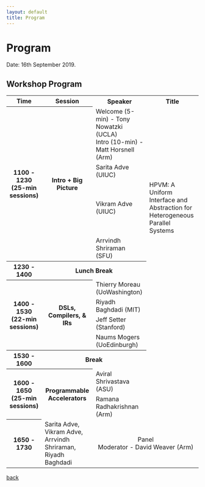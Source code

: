 ```yaml
---
layout: default
title: Program
---
```


# Program 

Date: 16th September 2019.




<h2>Workshop Program</h2>

<table>
  <tr>
    <th>Time</th>
    <th>Session</th>
    <th>Speaker</th>
    <th>Title</th>
  </tr>
  <tr>
    <th rowspan="4">1100 - 1230<br>(25-min sessions)</th>
    <th rowspan="4">Intro + Big Picture</th>
    <td>Welcome (5-min) - Tony Nowatzki (UCLA) <br>Intro (10-min) - Matt Horsnell (Arm) </td>
  </tr>
  <tr>
    <td>Sarita Adve (UIUC)</td>
    <td> </td>
  </tr>
  <tr>
    <td>Vikram Adve (UIUC)</td>
    <td>HPVM: A Uniform Interface and Abstraction for Heterogeneous Parallel Systems
     </td>
  </tr>
  <tr>
    <td>Arrvindh Shriraman (SFU)</td>
  <td> </td>
  </tr>
  <tr>
    <th>1230 - 1400</th>
    <th colspan="2">Lunch Break</th>
  </tr>
  <tr>
    <th rowspan="4">1400 - 1530<br>(22-min sessions)</th>
    <th rowspan="4">DSLs, Compilers, & IRs</th>
    <td>Thierry Moreau (UoWashington)</td>
    <td> </td>
  </tr>
  <tr>
    <td>Riyadh Baghdadi (MIT)</td>
    <td> </td>
  </tr>
  <tr>
    <td>Jeff Setter (Stanford)</td>
    <td> </td>
  </tr>
  <tr>
    <td>Naums Mogers (UoEdinburgh)</td>
    <td> </td>
  </tr>
  <tr>
    <th>1530 - 1600</th>
    <th colspan="2">Break</th>
  </tr>
  <tr>
    <th rowspan="2">1600 - 1650<br>(25-min sessions)</th>
    <th rowspan="2">Programmable Accelerators</th>
    <td>Aviral Shrivastava (ASU)</td>
    <td> </td>
  </tr>
  <tr>
    <td>Ramana Radhakrishnan (Arm)</td>
    <td> </td>
  </tr>
  <tr>
    <th>1650 - 1730</th>
    <td> Sarita Adve, Vikram Adve, Arrvindh Shriraman, Riyadh Baghdadi </td>
    <td colspan="2" align="center">Panel<br>Moderator - David Weaver (Arm)</td>
  </tr>
</table>




[back](./)
